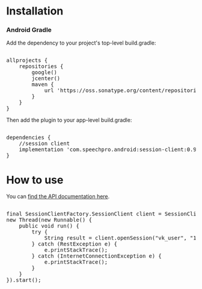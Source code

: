 # Installation
<h3>Android Gradle</h3>
Add the dependency to your project's top-level build.gradle:

<div class="highlight highlight-source-groovy"><pre></span>
allprojects {
    repositories {
        google()
        jcenter()
        maven {
            url 'https://oss.sonatype.org/content/repositories/snapshots'
        }
    }
}
</pre></div>

Then add the plugin to your app-level build.gradle:

<div class="highlight highlight-source-groovy"><pre></span>
dependencies {
    //session client
    implementation 'com.speechpro.android:session-client:0.9.8-SNAPSHOT'
}
</pre></div>

# How to use

<p>You can <a href="https://onepass.tech/vksession/help/" rel="nofollow">find the API documentation here</a>.</p>


<div class="highlight highlight-source-groovy"><pre></span>
final SessionClientFactory.SessionClient client = SessionClientFactory.get("https://onepass.tech/vksession/rest/", true);
new Thread(new Runnable() {
    public void run() {
        try {
            String result = client.openSession("vk_user", "123", 201);
        } catch (RestException e) {
            e.printStackTrace();
        } catch (InternetConnectionException e) {
            e.printStackTrace();
        }
    }
}).start();        
</pre></div>

